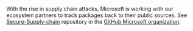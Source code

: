 With the rise in supply chain attacks, Microsoft is working with our ecosystem partners to track packages back to their public sources.
See [Secure-Supply-chain](https://github.com/microsoft/Secure-Supply-Chain) repository in the [GitHub Microsoft organization](https://github.com/microsoft).
